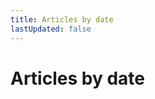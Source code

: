 ```yaml
---
title: Articles by date
lastUpdated: false
---
```


# Articles by date

<date-article-list />

<script setup lang="ts">
import DateArticleList from '@components/date-article-list.vue'
</script>
